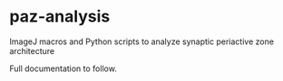 # paz-analysis
ImageJ macros and Python scripts to analyze synaptic periactive zone architecture

Full documentation to follow.
